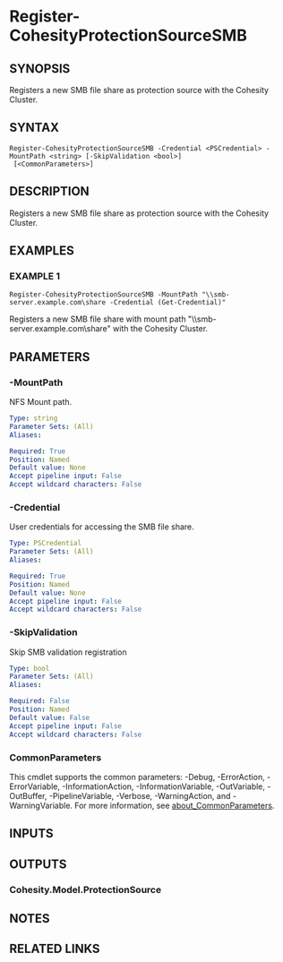 # Register-CohesityProtectionSourceSMB

## SYNOPSIS
Registers a new SMB file share as protection source with the Cohesity Cluster.

## SYNTAX

```
Register-CohesityProtectionSourceSMB -Credential <PSCredential> -MountPath <string> [-SkipValidation <bool>]
 [<CommonParameters>]
```

## DESCRIPTION
Registers a new SMB file share as protection source with the Cohesity Cluster.

## EXAMPLES

### EXAMPLE 1
```
Register-CohesityProtectionSourceSMB -MountPath "\\smb-server.example.com\share -Credential (Get-Credential)"
```

Registers a new SMB file share with mount path "\\\\smb-server.example.com\share" with the Cohesity Cluster.

## PARAMETERS

### -MountPath
NFS Mount path.

```yaml
Type: string
Parameter Sets: (All)
Aliases:

Required: True
Position: Named
Default value: None
Accept pipeline input: False
Accept wildcard characters: False
```

### -Credential
User credentials for accessing the SMB file share.

```yaml
Type: PSCredential
Parameter Sets: (All)
Aliases:

Required: True
Position: Named
Default value: None
Accept pipeline input: False
Accept wildcard characters: False
```

### -SkipValidation
Skip SMB validation registration

```yaml
Type: bool
Parameter Sets: (All)
Aliases:

Required: False
Position: Named
Default value: False
Accept pipeline input: False
Accept wildcard characters: False
```

### CommonParameters
This cmdlet supports the common parameters: -Debug, -ErrorAction, -ErrorVariable, -InformationAction, -InformationVariable, -OutVariable, -OutBuffer, -PipelineVariable, -Verbose, -WarningAction, and -WarningVariable. For more information, see [about_CommonParameters](http://go.microsoft.com/fwlink/?LinkID=113216).

## INPUTS

## OUTPUTS

### Cohesity.Model.ProtectionSource
## NOTES

## RELATED LINKS
